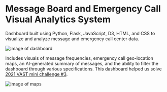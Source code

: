 # Message Board and Emergency Call Visual Analytics System
Dashboard built using Python, Flask, JavaScript, D3, HTML, and CSS to visualize and analyze message and emergency call center data. 

![image of dashboard](https://github.com/sydneybulatao/EmergencyMessageDashboard/blob/main/dashboard.png)

Includes visuals of message frequencies, emergency call geo-location maps, an AI-generated summary of messages, and the ability to filter the dashboard through various specifications. This dashboard helped us solve [2021 VAST mini challenge #3](https://vast-challenge.github.io/2021/MC3.html).

![image of maps](https://github.com/sydneybulatao/EmergencyMessageDashboard/blob/main/maps.png)
